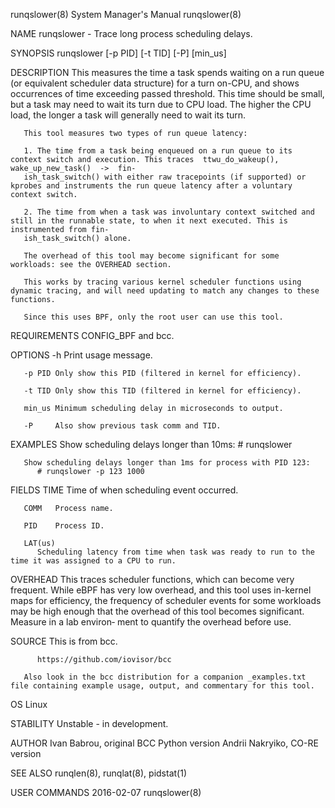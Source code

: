 runqslower(8)							    System Manager's Manual							 runqslower(8)

NAME
       runqslower - Trace long process scheduling delays.

SYNOPSIS
       runqslower [-p PID] [-t TID] [-P] [min_us]

DESCRIPTION
       This  measures  the time a task spends waiting on a run queue (or equivalent scheduler data structure) for a turn on-CPU, and shows occurrences of time
       exceeding passed threshold. This time should be small, but a task may need to wait its turn due to CPU load. The higher the CPU load, the longer a task
       will generally need to wait its turn.

       This tool measures two types of run queue latency:

       1. The time from a task being enqueued on a run queue to its context switch and execution. This traces  ttwu_do_wakeup(),  wake_up_new_task()  ->  fin‐
       ish_task_switch() with either raw tracepoints (if supported) or kprobes and instruments the run queue latency after a voluntary context switch.

       2. The time from when a task was involuntary context switched and still in the runnable state, to when it next executed. This is instrumented from fin‐
       ish_task_switch() alone.

       The overhead of this tool may become significant for some workloads: see the OVERHEAD section.

       This works by tracing various kernel scheduler functions using dynamic tracing, and will need updating to match any changes to these functions.

       Since this uses BPF, only the root user can use this tool.

REQUIREMENTS
       CONFIG_BPF and bcc.

OPTIONS
       -h     Print usage message.

       -p PID Only show this PID (filtered in kernel for efficiency).

       -t TID Only show this TID (filtered in kernel for efficiency).

       min_us Minimum scheduling delay in microseconds to output.

       -P     Also show previous task comm and TID.

EXAMPLES
       Show scheduling delays longer than 10ms:
	      # runqslower

       Show scheduling delays longer than 1ms for process with PID 123:
	      # runqslower -p 123 1000

FIELDS
       TIME   Time of when scheduling event occurred.

       COMM   Process name.

       PID    Process ID.

       LAT(us)
	      Scheduling latency from time when task was ready to run to the time it was assigned to a CPU to run.

OVERHEAD
       This  traces  scheduler	functions, which can become very frequent. While eBPF has very low overhead, and this tool uses in-kernel maps for efficiency,
       the frequency of scheduler events for some workloads may be high enough that the overhead of this tool becomes significant. Measure in a	 lab  environ‐
       ment to quantify the overhead before use.

SOURCE
       This is from bcc.

	      https://github.com/iovisor/bcc

       Also look in the bcc distribution for a companion _examples.txt file containing example usage, output, and commentary for this tool.

OS
       Linux

STABILITY
       Unstable - in development.

AUTHOR
       Ivan Babrou, original BCC Python version Andrii Nakryiko, CO-RE version

SEE ALSO
       runqlen(8), runqlat(8), pidstat(1)

USER COMMANDS								  2016-02-07								 runqslower(8)
